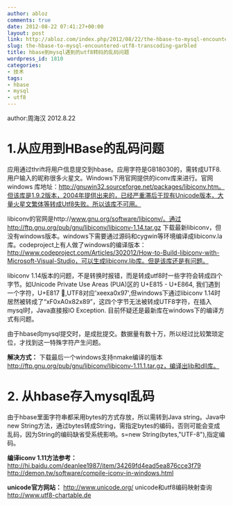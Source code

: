 ```yaml
---
author: abloz
comments: true
date: 2012-08-22 07:41:27+00:00
layout: post
link: http://abloz.com/index.php/2012/08/22/the-hbase-to-mysql-encountered-utf8-transcoding-garbled/
slug: the-hbase-to-mysql-encountered-utf8-transcoding-garbled
title: hbase到mysql遇到的utf8转码的乱码问题
wordpress_id: 1810
categories:
- 技术
tags:
- hbase
- mysql
- utf8
---
```


author:周海汉
2012.8.22



# 1.从应用到HBase的乱码问题


应用通过thrift将用户信息提交到hbase。应用字符是GB18030的，需转成UTF8. 用户输入的昵称很多火星文。Windows下用官网提供的iconv库来进行。官网windows 库地址：http://gnuwin32.sourceforge.net/packages/libiconv.htm。但该库是1.9.2版本，2004年提供出来的，已经严重滞后于现有Unicode版本，大量火星文繁体等转成Utf8失败。所以该库不可用。

libiconv的官网是http://www.gnu.org/software/libiconv/。通过http://ftp.gnu.org/pub/gnu/libiconv/libiconv-1.14.tar.gz 下载最新libiconv，但没有windows版本。windows下需要通过源码和cygwin等环境编译成libiconv.la库。codeproject上有人做了windows的编译版本：http://www.codeproject.com/Articles/302012/How-to-Build-libiconv-with-Microsoft-Visual-Studio，可以生成libiconv.lib库。但是该库还是有问题。

libiconv 1.14版本的问题，不是转换时报错，而是转成utf8时一些字符会转成四个字节。如Unicode Private Use Areas (PUA)区的 U+E815 - U+E864, 我们遇到一个字符，U+E817 ,UTF8对应'xeexa0x97',但windows下通过libiconv 1.14时居然被转成了“xF0xA0x82x89”，这四个字节无法被转成UTF8字符，在插入mysql时，Java直接报IO Exception. 目前怀疑还是最新库在windows下的编译方式有问题。

由于hbase向mysql提交时，是成批提交。数据量有数十万，所以经过比较繁琐定位，才找到这一特殊字符产生问题。

**解决方式：**
下载最后一个windows支持nmake编译的版本 http://ftp.gnu.org/pub/gnu/libiconv/libiconv-1.11.1.tar.gz，编译出lib和dll库。



# 2. 从hbase存入mysql乱码


由于hbase里面字符串都采用bytes的方式存放，所以需转到Java string。Java中new String方法，通过bytes转成String，需指定bytes的编码，否则可能会变成乱码，因为String的编码缺省受系统影响。s=new String(bytes,"UTF-8"),指定编码。

**编译iconv 1.11方法参考：**
http://hi.baidu.com/deanlee1987/item/34269fd4ead5ea876cce3f79
http://demon.tw/software/compile-iconv-in-windows.html

**unicode官方网站：**
http://www.unicode.org/
unicode和utf8编码映射查询
http://www.utf8-chartable.de
